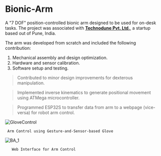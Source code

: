 # Bionic-Arm
A "7 DOF" position-controlled bionic arm designed to be used for on-desk tasks. The project was associated with **[Technodune Pvt. Ltd.](http://technodune.com/)**, a startup based out of Pune, India.

The arm was developed from scratch and included the following contribution:
  1. Mechanical assembly and design optimization.
  2. Hardware and sensor calibration.
  3. Software setup and testing.

>  Contributed to minor design improvements for dexterous manipulation.

>  Implemented inverse kinematics to generate positional movement using ATMega microcontroller.

>  Programmed ESP32S to transfer data from arm to a webpage (vice-versa) for robot arm control.



![GloveControl](https://github.com/pradnyas5/Bionic-Arm/assets/93536494/0cf89bba-8bbc-4ee5-99ff-08606202c2c5)

     Arm Control using Gesture-and-Sensor-based Glove

![BA_1](https://github.com/pradnyas5/Bionic-Arm/assets/93536494/7006fe3f-774d-4659-b3de-6183eef51db5)

       Web Interface for Arm Control
